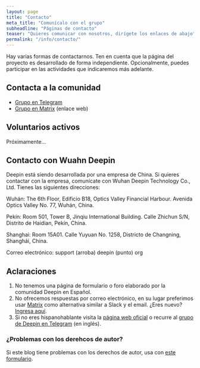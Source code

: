 ```yaml
---
layout: page
title: "Contacto"
meta_title: "Comunícalo con el grupo"
subheadline: "Páginas de contacto"
teaser: "Quieres comunicar con nosotros, dirígete los enlaces de abajo"
permalink: "/info/contacto/"
---
```

Hay varias formas de contactarnos. Ten en cuenta que la página del proyecto es desarrollado de forma independiente. Opcionalmente, puedes participar en las actividades que indicaremos más adelante.

## Contacta a la comunidad
* [Grupo en Telegram](https://t.me/deepinenespanol)
* [Grupo en Matrix](https://riot.im/app/#/room/#deepines:matrix.org) (enlace web)

## Voluntarios activos
Próximamente...

## Contacto con Wuahn Deepin
Deepin está siendo desarrollada por una empresa de China. Si quieres contactar con la empresa, comunícate con Wuhan Deepin Technology Co., Ltd. Tienes las siguientes direcciones:

Wuhán: The 6th Floor, Edificio B18, Optics Valley Financial Harbour. Avenida Optics Valley No. 77, Wuhán, China.

Pekín: Room 501, Tower B, Jinqiu International Building. Calle Zhichun S/N, Distrito de Haidian, Pekín, China.

Shanghai: Room 15A01. Calle Yuyuan No. 1258, Districto de Changning, Shanghái, China.

Correo electrónico: support (arroba) deepin (punto) org

## Aclaraciones
1. No tenemos una página de formulario o foro elaborado por la comunidad Deepin en Español.
2. No ofrecemos respuestas por correo electrónico, en su lugar preferimos usar [Matrix](https://matrix.org/docs/guides/faq.html#how-is-this-like-e-mail) como alternativa similar a Slack y el email. ¿Eres nuevo? [Ingresa aquí](https://riot.im/app/#/room/#deepines:matrix.org).
3. Si no eres hispanohablante visita la [página web oficial](https://www.deepin.org/en/) o recurre al [grupo de Deepin en Telegram](https://t.me/deepin) (en inglés).

### ¿Problemas con los derehcos de autor?
Si este blog tiene problemas con los derechos de autor, usa con [este formulario](https://github.com/contact/dmca).
